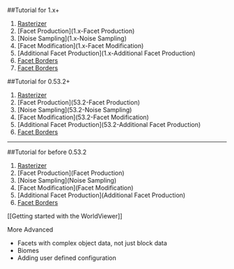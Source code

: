 ##Tutorial for 1.x+
1. [Rasterizer](1.x-Rasterizer)
2. [Facet Production](1.x-Facet Production)
3. [Noise Sampling](1.x-Noise Sampling)
4. [Facet Modification](1.x-Facet Modification)
5. [Additional Facet Production](1.x-Additional Facet Production)
6. [Facet Borders](1.x-Borders)
7. [Facet Borders](1.x-Plugins)

##Tutorial for 0.53.2+

1. [Rasterizer](53.2-Rasterizer)
2. [Facet Production](53.2-Facet Production)
3. [Noise Sampling](53.2-Noise Sampling)
4. [Facet Modification](53.2-Facet Modification)
5. [Additional Facet Production](53.2-Additional Facet Production)
6. [Facet Borders](53.2-Borders)

***

##Tutorial for before 0.53.2
1. [Rasterizer](Rasterizer)
2. [Facet Production](Facet Production)
3. [Noise Sampling](Noise Sampling)
4. [Facet Modification](Facet Modification)
5. [Additional Facet Production](Additional Facet Production)
6. [Facet Borders](Borders)

[[Getting started with the WorldViewer]]

More Advanced
- Facets with complex object data, not just block data
- Biomes
- Adding user defined configuration